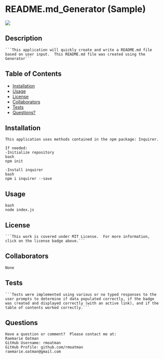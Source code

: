 # README.md_Generator (Sample)

[<img src="https://img.shields.io/badge/license-MIT-brightgreen?link=https://opensource.org/licenses/MIT">](https://opensource.org/licenses/MIT)


## Description
~~~
```This application will quickly create and write a README.md file based on user input.  This README.md file was created using the Generator```
~~~

## Table of Contents

- [Installation](#installation)
- [Usage](#usage)
- [License](#license)
- [Collaborators](#collaborators)
- [Tests](#tests)
- [Questions?](#questions)


## Installation
~~~
This application uses methods contained in the npm package: Inquirer.

If needed:
-Initialize repository
bash
npm init

-Install inquirer
bash
npm i inquirer --save
~~~

## Usage
~~~
bash
node index.js
~~~

## License
~~~
```This work is covered under MIT License.  For more information, click on the license badge above.```
~~~

## Collaborators
~~~
None
~~~

## Tests
~~~
```Tests were implemented using various or no typed responses to the user prompts to determine if data populated correctly, if the badge was created and displayed correctly (with an active link), and if the table of contents worked correctly.```
~~~

## Questions
~~~
Have a question or comment?  Please contact me at:
Raemarie Oatman
GitHub Username: rmoatman
GitHub Profile: github.com/rmoatman
raemarie.oatman@gmail.com
~~~
